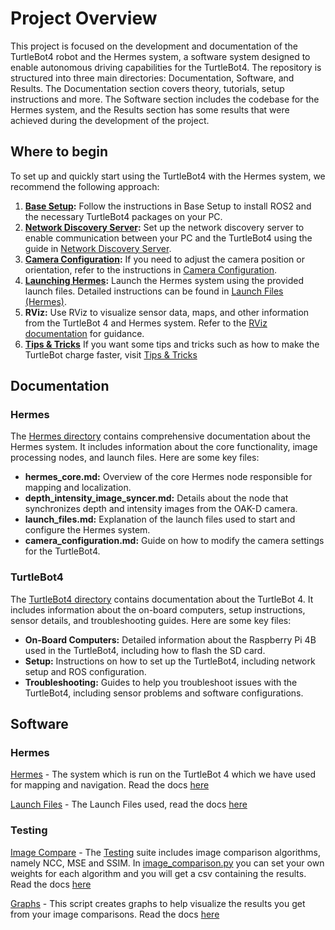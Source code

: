 # Project Overview

This project is focused on the development and documentation of the TurtleBot4 robot and the Hermes system, a software system designed to enable autonomous driving capabilities for the TurtleBot4. The repository is structured into three main directories: Documentation, Software, and Results. The Documentation section covers theory, tutorials, setup instructions and more. The Software section includes the codebase for the Hermes system, and the Results section has some results that were achieved during the development of the project. 

## Where to begin

To set up and quickly start using the TurtleBot4 with the Hermes system, we recommend the following approach:

1.  **[Base Setup](/Documentation/TurtleBot4/Setup/Base-Setup.md):** Follow the instructions in Base Setup to install ROS2 and the necessary TurtleBot4 packages on your PC.
2.  **[Network Discovery Server](/Documentation/TurtleBot4/Setup/Network-Discovery-Server.md):** Set up the network discovery server to enable communication between your PC and the TurtleBot4 using the guide in [Network Discovery Server](/Documentation/TurtleBot4/Setup/Network-Discovery-Server.md).
3.  **[Camera Configuration](/Documentation/Hermes/camera_configuration.md):** If you need to adjust the camera position or orientation, refer to the instructions in [Camera Configuration](/Documentation/Hermes/camera_configuration.md).
4.  **[Launching Hermes](/Documentation/Hermes/launch_files.md):** Launch the Hermes system using the provided launch files. Detailed instructions can be found in [Launch Files (Hermes)](/Documentation/Hermes/launch_files.md).
5.  **RViz:** Use RViz to visualize sensor data, maps, and other information from the TurtleBot 4 and Hermes system. Refer to the [RViz documentation](/Documentation/Software/RViz.md) for guidance.
6. **[Tips & Tricks](/Documentation/TurtleBot4/Tips&Tricks.md)** If you want some tips and tricks such as how to make the TurtleBot charge faster, visit [Tips & Tricks](/Documentation/TurtleBot4/Tips&Tricks.md)

## Documentation

### Hermes

The [Hermes directory](/Documentation/Hermes/) contains comprehensive documentation about the Hermes system. It includes information about the core functionality, image processing nodes, and launch files. Here are some key files:

-   **hermes\_core.md:** Overview of the core Hermes node responsible for mapping and localization.
-   **depth\_intensity\_image\_syncer.md:** Details about the node that synchronizes depth and intensity images from the OAK-D camera.
-   **launch\_files.md:** Explanation of the launch files used to start and configure the Hermes system.
-   **camera\_configuration.md:** Guide on how to modify the camera settings for the TurtleBot4.

### TurtleBot4

The [TurtleBot4 directory](/Documentation/TurtleBot4/) contains documentation about the TurtleBot 4. It includes information about the on-board computers, setup instructions, sensor details, and troubleshooting guides. Here are some key files:

-   **On-Board Computers:** Detailed information about the Raspberry Pi 4B used in the TurtleBot4, including how to flash the SD card.
-   **Setup:** Instructions on how to set up the TurtleBot4, including network setup and ROS configuration.
-   **Troubleshooting:** Guides to help you troubleshoot issues with the TurtleBot4, including sensor problems and software configurations.

## Software

### Hermes 

[Hermes](/Software/TurtleBot4/hermes/) - The system which is run on the TurtleBot 4 which we have used for mapping and navigation. Read the docs [here](/Documentation/Hermes/hermes_core.md)  

[Launch Files](/Software/TurtleBot4/hermes/launch/) - The Launch Files used, read the docs [here](/Documentation/Hermes/launch_files.md)

### Testing

[Image Compare](/Software/Testing/Image-Compare/image_comparison.py) - The [Testing](/Software/Testing/Image-Compare/) suite includes image comparison algorithms, namely NCC, MSE and SSIM. In [image_comparison.py](/Software/Testing/Image-Compare/image_comparison.py) you can set your own weights for each algorithm and you will get a csv containing the results. Read the docs [here](/Documentation/Hermes/image_comparisons.md)

[Graphs](/Software/Testing/make_graphs.py) - This script creates graphs to help visualize the results you get from your image comparisons. Read the docs [here](/Documentation/Hermes/image_comparisons.md)


